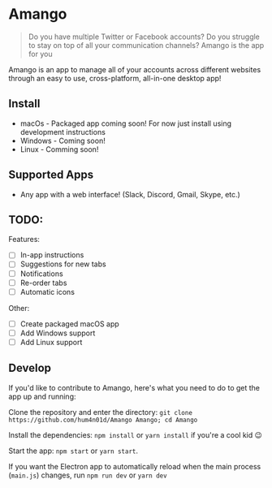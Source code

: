 # Amango
> Do you have multiple Twitter or Facebook accounts? Do you struggle to stay on top of all your communication channels? Amango is the app for you 

Amango is an app to manage all of your accounts across different websites through an easy to use, cross-platform, all-in-one desktop app!

## Install
* macOs - Packaged app coming soon! For now just install using development instructions
* Windows - Coming soon!
* Linux - Comming soon!

## Supported Apps
* Any app with a web interface! (Slack, Discord, Gmail, Skype, etc.)

## TODO:
Features:
- [ ] In-app instructions
- [ ] Suggestions for new tabs
- [ ] Notifications
- [ ] Re-order tabs
- [ ] Automatic icons

Other:
- [ ] Create packaged macOS app
- [ ] Add Windows support
- [ ] Add Linux support

## Develop

If you'd like to contribute to Amango, here's what you need to do to get the app up and running:

Clone the repository and enter the directory: `git clone https://github.com/hum4n01d/Amango Amango; cd Amango`

Install the dependencies: `npm install` or `yarn install` if you're a cool kid :wink:

Start the app: `npm start` or `yarn start`. 

If you want the Electron app to automatically reload when the main process (`main.js`) changes, run `npm run dev` or `yarn dev`
